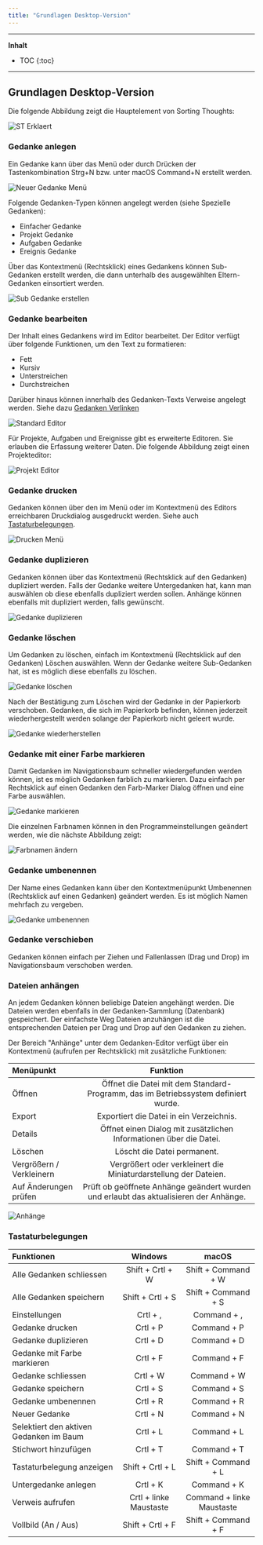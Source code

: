 ```yaml
---
title: "Grundlagen Desktop-Version"
---
```

---------------
__Inhalt__
* TOC
{:toc}
---------------

## Grundlagen Desktop-Version

Die folgende Abbildung zeigt die Hauptelement von Sorting Thoughts:

![ST Erklaert](../assets/images/st-erklaert.png)

### Gedanke anlegen

Ein Gedanke kann über das Menü oder durch Drücken der Tastenkombination Strg+N bzw. unter macOS Command+N erstellt werden.

![Neuer Gedanke Menü](../assets/images/neuer-gedanke-menu.png)

Folgende Gedanken-Typen können angelegt werden (siehe Spezielle Gedanken):
- Einfacher Gedanke
- Projekt Gedanke
- Aufgaben Gedanke
- Ereignis Gedanke

Über das Kontextmenü (Rechtsklick) eines Gedankens können Sub-Gedanken erstellt werden, die dann unterhalb des ausgewählten Eltern-Gedanken einsortiert werden.

![Sub Gedanke erstellen](../assets/images/sub-gedanke-erstellen.png)

### Gedanke bearbeiten

Der Inhalt eines Gedankens wird im Editor bearbeitet. Der Editor verfügt über folgende Funktionen, um den Text zu formatieren:

- Fett
- Kursiv
- Unterstreichen
- Durchstreichen

Darüber hinaus können innerhalb des Gedanken-Texts Verweise angelegt werden. Siehe dazu [Gedanken Verlinken](https://sortingthoughts.github.io/st-dokumentation/handbuch/gedanken_verwalten.html#verlinken)

![Standard Editor](../assets/images/editor-standard.png)

Für Projekte, Aufgaben und Ereignisse gibt es erweiterte Editoren. Sie erlauben die Erfassung weiterer Daten. Die folgende Abbildung zeigt einen Projekteditor:

![Projekt Editor](../assets/images/projekt-editor.png)

### Gedanke drucken

Gedanken können über den im Menü oder im Kontextmenü des Editors erreichbaren Druckdialog ausgedruckt werden. Siehe auch [Tastaturbelegungen](https://sortingthoughts.github.io/st-dokumentation/handbuch/grundlagen_desktop.html#tastaturbelegungen).

![Drucken Menü](../assets/images/drucken-menu.png)

### Gedanke duplizieren

Gedanken können über das Kontextmenü (Rechtsklick auf den Gedanken) dupliziert werden. Falls der Gedanke weitere Untergedanken hat, kann man auswählen ob diese ebenfalls dupliziert werden sollen. Anhänge können ebenfalls mit dupliziert werden, falls gewünscht.

![Gedanke duplizieren](../assets/images/gedanke-duplizieren.png)

### Gedanke löschen

Um Gedanken zu löschen, einfach im Kontextmenü (Rechtsklick auf den Gedanken) Löschen auswählen. Wenn der Gedanke weitere Sub-Gedanken hat, ist es möglich diese ebenfalls zu löschen.

![Gedanke löschen](../assets/images/gedanke-loeschen.png)

Nach der Bestätigung zum Löschen wird der Gedanke in der Papierkorb verschoben. Gedanken, die sich im Papierkorb befinden, können jederzeit wiederhergestellt werden solange der Papierkorb nicht geleert wurde.

![Gedanke wiederherstellen](../assets/images/papierkorb-wiederherstellen.png)

### Gedanke mit einer Farbe markieren

Damit Gedanken im Navigationsbaum schneller wiedergefunden werden können, ist es möglich Gedanken farblich zu markieren. Dazu einfach per Rechtsklick auf einen Gedanken den Farb-Marker Dialog öffnen und eine Farbe auswählen.

![Gedanke markieren](../assets/images/gedanke-markieren.png)

Die einzelnen Farbnamen können in den Programmeinstellungen geändert werden, wie die nächste Abbildung zeigt:

![Farbnamen ändern](../assets/images/einstellungen-farben.png)

### Gedanke umbenennen

Der Name eines Gedanken kann über den Kontextmenüpunkt Umbenennen (Rechtsklick auf einen Gedanken) geändert werden. Es ist möglich Namen mehrfach zu vergeben.

![Gedanke umbenennen](../assets/images/gedanke-umbenennen.png)

### Gedanke verschieben

Gedanken können einfach per Ziehen und Fallenlassen (Drag und Drop) im Navigationsbaum verschoben werden.

### Dateien anhängen

An jedem Gedanken können beliebige Dateien angehängt werden. Die Dateien werden ebenfalls in der Gedanken-Sammlung (Datenbank) gespeichert. Der einfachste Weg Dateien anzuhängen ist die entsprechenden Dateien per Drag und Drop auf den Gedanken zu ziehen.

Der Bereich "Anhänge" unter dem Gedanken-Editor verfügt über ein Kontextmenü (aufrufen per Rechtsklick) mit zusätzliche Funktionen:

| Menüpunkt | Funktion
|:--------|:-------:|
| Öffnen | Öffnet die Datei mit dem Standard-Programm, das im Betriebssystem definiert wurde. |
| Export | Exportiert die Datei in ein Verzeichnis. |
| Details | Öffnet einen Dialog mit zusätzlichen Informationen über die Datei. |
| Löschen | Löscht die Datei permanent.|
| Vergrößern / Verkleinern | Vergrößert oder verkleinert die Miniaturdarstellung der Dateien.|
| Auf Änderungen prüfen | Prüft ob geöffnete Anhänge geändert wurden und erlaubt das aktualisieren der Anhänge. |

![Anhänge](../assets/images/anhaenge.png)


### Tastaturbelegungen


| Funktionen | Windows | macOS
|:--------|:-------:|:-------:|
|Alle Gedanken schliessen | Shift + Crtl + W | Shift + Command + W |
|Alle Gedanken speichern | Shift + Crtl + S | Shift + Command + S |
|Einstellungen |Crtl + , | Command + , |
|Gedanke drucken |Crtl + P | Command + P |
|Gedanke duplizieren | Crtl + D | Command + D |
|Gedanke mit Farbe markieren | Crtl + F | Command + F |
|Gedanke schliessen | Crtl + W | Command + W |
|Gedanke speichern |Crtl + S | Command + S |
|Gedanke umbenennen |Crtl + R | Command + R |
|Neuer Gedanke |Crtl + N | Command + N |
|Selektiert den aktiven Gedanken im Baum |Crtl + L | Command + L |
|Stichwort hinzufügen |Crtl + T | Command + T |
|Tastaturbelegung anzeigen | Shift + Crtl + L | Shift + Command  + L |
|Untergedanke anlegen |Crtl + K | Command + K |
|Verweis aufrufen |Crtl + linke Maustaste | Command + linke Maustaste |
|Vollbild (An / Aus) | Shift + Crtl + F | Shift + Command  + F |
